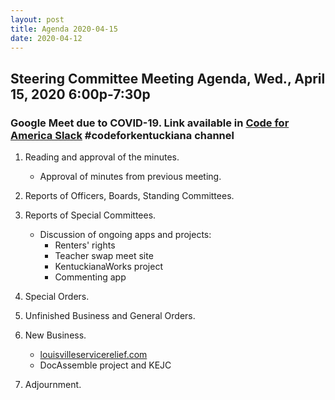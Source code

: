 ```yaml
---
layout: post
title: Agenda 2020-04-15
date: 2020-04-12
---
```


## Steering Committee Meeting Agenda, Wed., April 15, 2020 6:00p-7:30p

### Google Meet due to COVID-19. Link available in [Code for America Slack](http://slack.codeforamerica.org) #codeforkentuckiana channel

1. Reading and approval of the minutes.

    * Approval of minutes from previous meeting.

1. Reports of Officers, Boards, Standing Committees.

1. Reports of Special Committees.

    * Discussion of ongoing apps and projects:
        * Renters' rights
        * Teacher swap meet site
        * KentuckianaWorks project
        * Commenting app
  
1. Special Orders.

1. Unfinished Business and General Orders.

1. New Business.

    * [louisvilleservicerelief.com](https://louisvilleservicerelief.com)
    * DocAssemble project and KEJC
  
1. Adjournment.
